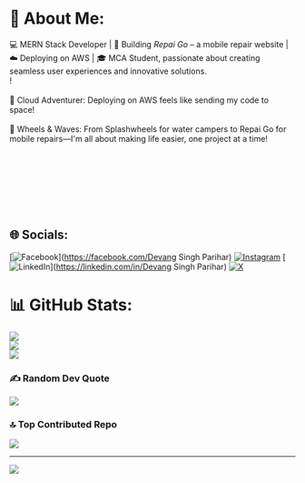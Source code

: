 # 💫 About Me:
💻 MERN Stack Developer | 🚀 Building *Repai Go* – a mobile repair website | ☁️ Deploying on AWS | 🎓 MCA Student, passionate about creating seamless user experiences and innovative solutions.<br>!<br><br>🚀 Cloud Adventurer: Deploying on AWS feels like sending my code to space!<br><br>🌊 Wheels & Waves: From Splashwheels for water campers to Repai Go for mobile repairs—I'm all about making life easier, one project at a time!<br><br><br><br><br><br><br><br>


## 🌐 Socials:
[![Facebook](https://img.shields.io/badge/Facebook-%231877F2.svg?logo=Facebook&logoColor=white)](https://facebook.com/Devang Singh Parihar) [![Instagram](https://img.shields.io/badge/Instagram-%23E4405F.svg?logo=Instagram&logoColor=white)](https://instagram.com/_D_E_V_A_N_G_) [![LinkedIn](https://img.shields.io/badge/LinkedIn-%230077B5.svg?logo=linkedin&logoColor=white)](https://linkedin.com/in/Devang Singh Parihar) [![X](https://img.shields.io/badge/X-black.svg?logo=X&logoColor=white)](https://x.com/@DevangTwt) 
# 📊 GitHub Stats:
![](https://github-readme-stats.vercel.app/api?username=dev-8085&theme=dark&hide_border=false&include_all_commits=true&count_private=true)<br/>
![](https://github-readme-streak-stats.herokuapp.com/?user=dev-8085&theme=dark&hide_border=false)<br/>
![](https://github-readme-stats.vercel.app/api/top-langs/?username=dev-8085&theme=dark&hide_border=false&include_all_commits=true&count_private=true&layout=compact)

### ✍️ Random Dev Quote
![](https://quotes-github-readme.vercel.app/api?type=horizontal&theme=light)

### 🔝 Top Contributed Repo
![](https://github-contributor-stats.vercel.app/api?username=dev-8085&limit=5&theme=dark&combine_all_yearly_contributions=true)

---
[![](https://visitcount.itsvg.in/api?id=dev-8085&icon=0&color=0)](https://visitcount.itsvg.in)

<!-- Proudly created with GPRM ( https://gprm.itsvg.in ) -->
